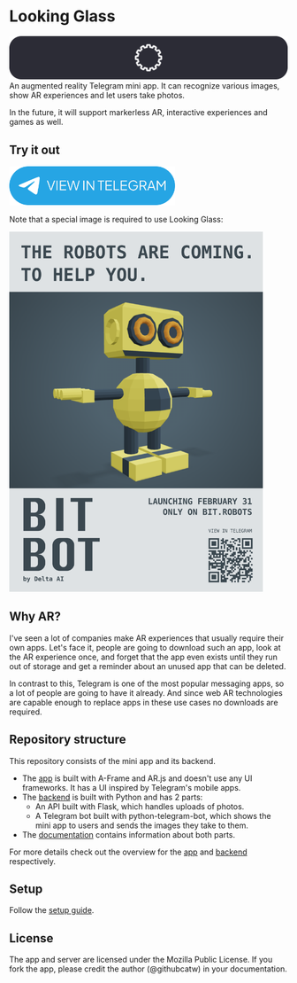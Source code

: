 # Looking Glass
![Banner image](img/banners/setup.png)
An augmented reality Telegram mini app. It can recognize various images, show AR experiences and let users take photos.

In the future, it will support markerless AR, interactive experiences and games as well.

## Try it out
[<img src="img/view_in_tg.png" width="300px" alt="View in Telegram">](https://t.me/LookingGlassARBot/arapp)

Note that a special image is required to use Looking Glass:

<img src="app/markers/bitbot/bitbot.png" height="650">

## Why AR?
I've seen a lot of companies make AR experiences that usually require their own apps. Let's face it, people are going to download such an app, look at the AR experience once, and forget that the app even exists until they run out of storage and get a reminder about an unused app that can be deleted.

In contrast to this, Telegram is one of the most popular messaging apps, so a lot of people are going to have it already. And since web AR technologies are capable enough to replace apps in these use cases no downloads are required.

## Repository structure
This repository consists of the mini app and its backend.
- The [app](app/) is built with A-Frame and AR.js and doesn't use any UI frameworks. It has a UI inspired by Telegram's mobile apps.
- The [backend](server/) is built with Python and has 2 parts:
    - An API built with Flask, which handles uploads of photos.
    - A Telegram bot built with python-telegram-bot, which shows the mini app to users and sends the images they take to them.
- The [documentation](docs/) contains information about both parts.

For more details check out the overview for the [app](docs/app/overview.md) and [backend](docs/server/overview.md) respectively.

## Setup
Follow the [setup guide](docs/setup.md).

## License
The app and server are licensed under the Mozilla Public License. If you fork the app, please credit the author (@githubcatw) in your documentation.